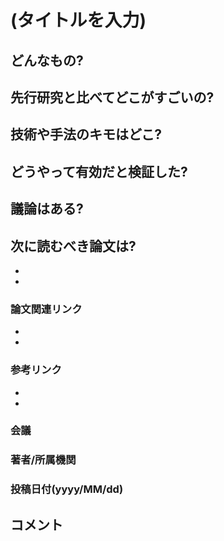 # (タイトルを入力)

## どんなもの?

## 先行研究と比べてどこがすごいの?

## 技術や手法のキモはどこ?

## どうやって有効だと検証した?

## 議論はある?

## 次に読むべき論文は?
-
-

### 論文関連リンク
-
-

### 参考リンク
-
-
### 会議

### 著者/所属機関

### 投稿日付(yyyy/MM/dd)

## コメント
